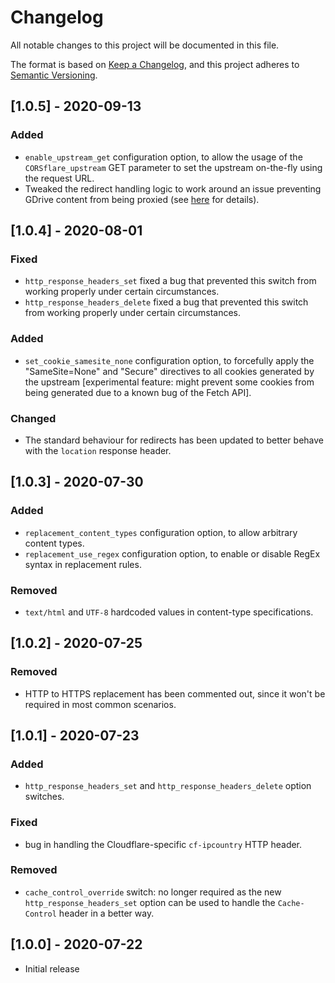 # Changelog

All notable changes to this project will be documented in this file.

The format is based on [Keep a Changelog](https://keepachangelog.com/en/1.0.0/),
and this project adheres to [Semantic Versioning](https://semver.org/spec/v2.0.0.html).

## [1.0.5] - 2020-09-13

### Added
- `enable_upstream_get` configuration option, to allow the usage of the `CORSflare_upstream` GET parameter to set the upstream on-the-fly using the request URL.
- Tweaked the redirect handling logic to work around an issue preventing GDrive content from being proxied (see [here](https://github.com/Darkseal/CORSflare/issues/1) for details).

## [1.0.4] - 2020-08-01

### Fixed
- `http_response_headers_set` fixed a bug that prevented this switch from working properly under certain circumstances.
- `http_response_headers_delete` fixed a bug that prevented this switch from working properly under certain circumstances.

### Added
- `set_cookie_samesite_none` configuration option, to forcefully apply the "SameSite=None" and "Secure" directives to all cookies 
generated by the upstream [experimental feature: might prevent some cookies from being generated due to a known bug of the Fetch API].

### Changed
- The standard behaviour for redirects has been updated to better behave with the `location` response header.

## [1.0.3] - 2020-07-30

### Added
- `replacement_content_types` configuration option, to allow arbitrary content types.
- `replacement_use_regex` configuration option, to enable or disable RegEx syntax in replacement rules.

### Removed
- `text/html` and `UTF-8` hardcoded values in content-type specifications.

## [1.0.2] - 2020-07-25

### Removed
- HTTP to HTTPS replacement has been commented out, since it won't be required in most common scenarios.

## [1.0.1] - 2020-07-23

### Added
- `http_response_headers_set` and `http_response_headers_delete` option switches.

### Fixed
- bug in handling the Cloudflare-specific `cf-ipcountry` HTTP header. 

### Removed
- `cache_control_override` switch: no longer required as the new `http_response_headers_set` option can be used to handle the `Cache-Control` header in a better way.

## [1.0.0] - 2020-07-22

- Initial release